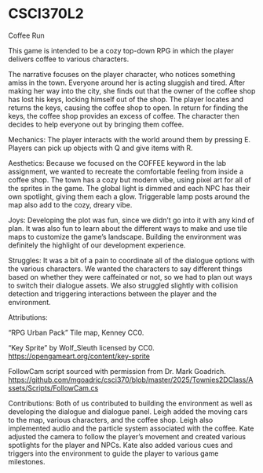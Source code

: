 # CSCI370L2

Coffee Run

This game is intended to be a cozy top-down RPG in which the player delivers coffee to various characters. 

The narrative focuses on the player character, who notices something amiss in the town. Everyone around her is acting sluggish and tired. After making her way into the city, she finds out that the owner of the coffee shop has lost his keys, locking himself out of the shop. The player locates and returns the keys, causing the coffee shop to open. In return for finding the keys, the coffee shop provides an excess of coffee. The character then decides to help everyone out by bringing them coffee. 

Mechanics: 
The player interacts with the world around them by pressing E. Players can pick up objects with Q and give items with R. 

Aesthetics: 
Because we focused on the COFFEE keyword in the lab assignment, we wanted to recreate the comfortable feeling from inside a coffee shop. The town has a cozy but modern vibe, using pixel art for all of the sprites in the game. The global light is dimmed and each NPC has their own spotlight, giving them each a glow. Triggerable lamp posts around the map also add to the cozy, dreary vibe. 

Joys: 
Developing the plot was fun, since we didn’t go into it with any kind of plan. It was also fun to learn about the different ways to make and use tile maps to customize the game’s landscape. Building the environment was definitely the highlight of our development experience.

Struggles: 
It was a bit of a pain to coordinate all of the dialogue options with the various characters. We wanted the characters to say different things based on whether they were caffeinated or not, so we had to plan out ways to switch their dialogue assets. We also struggled slightly with collision detection and triggering interactions between the player and the environment. 

Attributions:

“RPG Urban Pack” Tile map, Kenney CC0.

“Key Sprite” by Wolf_Sleuth licensed by CC0. https://opengameart.org/content/key-sprite

FollowCam script sourced with permission from Dr. Mark Goadrich. https://github.com/mgoadric/csci370/blob/master/2025/Townies2DClass/Assets/Scripts/FollowCam.cs

Contributions:
Both of us contributed to building the environment as well as developing the dialogue and dialogue panel. Leigh added the moving cars to the map, various characters, and the coffee shop. Leigh also implemented audio and the particle system associated with the coffee. Kate adjusted the camera to follow the player’s movement and created various spotlights for the player and NPCs. Kate also added various cues and triggers into the environment to guide the player to various game milestones. 
